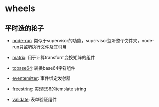 # wheels

## 平时造的轮子

* [node-run](https://github.com/whxaxes/wheels/tree/master/node-run): 类似于supervisor的功能，supervisor监听整个文件夹，node-run只监听执行文件及其引用

* [matrix](https://github.com/whxaxes/wheels/tree/master/matrix): 用于计算transform变换矩阵的组件

* [tobase64](https://github.com/whxaxes/wheels/tree/master/tobase64): 转换base64字符组件

* [eventemitter](https://github.com/whxaxes/wheels/tree/master/eventemitter): 事件绑定发射器

* [freestring](https://github.com/whxaxes/wheels/tree/master/freestring): 实现ES6的template string

* [validate](https://github.com/whxaxes/wheels/tree/master/validate): 表单验证组件
